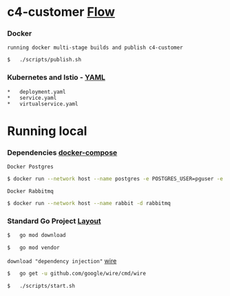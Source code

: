 # c4-customer [Flow](https://github.com/FernandoCagale/c4-kustomize)

### Docker

`running docker multi-stage builds and publish c4-customer`

```sh
$   ./scripts/publish.sh
```

### Kubernetes and Istio - [YAML](https://github.com/FernandoCagale/c4-kustomize/tree/master/c4-customer/base)

    *   deployment.yaml
    *   service.yaml
    *   virtualservice.yaml

# Running local

### Dependencies [docker-compose](https://github.com/FernandoCagale/c4-kustomize/blob/master/docker-compose.yml)

`Docker Postgres`

```sh
$ docker run --network host --name postgres -e POSTGRES_USER=pguser -e POSTGRES_PASSWORD=pgpassword -e POSTGRES_DB=c4-customer-database -d postgres
```

`Docker Rabbitmq`

```sh
$ docker run --network host --name rabbit -d rabbitmq

```

### Standard Go Project [Layout](https://github.com/golang-standards/project-layout)

```sh
$   go mod download
```

```sh
$   go mod vendor
```

`download "dependency injection"` [wire](https://github.com/google/wire)

```sh
$   go get -u github.com/google/wire/cmd/wire
```

```sh
$   ./scripts/start.sh
```